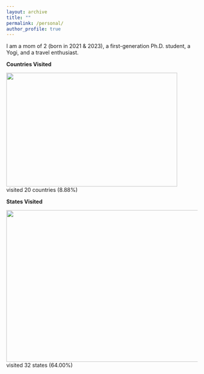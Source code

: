 ```yaml
---
layout: archive
title: ""
permalink: /personal/
author_profile: true
---
```


I am a mom of 2 (born in 2021 & 2023), a first-generation Ph.D. student, a Yogi, and a travel enthusiast.

**Countries Visited**

<img src="http://chart.apis.google.com/chart?cht=map:fixed=-70,-180,80,180&chs=450x300&chf=bg,s,336699&chco=d0d0d0,cc0000&chd=s:99999999999999999999&chld=US|CA|BS|NP|JP|ID|IN|BT|BD|CN|VA|SE|ES|PT|NO|IT|IS|FR|DK|CY" width="450" height="300" ><br/>visited 20 countries (8.88%)<br/>

**States Visited**

<img src="https://douwe.com/projects/visited/usa.png?selected=AK,AZ,CA,CO,CT,DE,FL,GA,IL,IN,KS,KY,MD,MA,MI,MN,MO,NV,NJ,NM,NY,NC,OH,OK,PA,TN,TX,UT,VT,VA,WV,WI" width="720" height="400" ><br/>
visited 32 states (64.00%) <br/>

<!-- <img src="http://chart.apis.google.com/chart?cht=t&chtm=usa&chs=440x220&chf=bg,s,336699&chco=d0d0d0,cc0000&chd=s:999999999999999999999999999999&chld=WVVAVTUTTXTNPAOKOHNCNYNMNJNVMOMIMAMDKYKSINILGAFLDECTCOCAAZAK" width="440" height="220" ><br/>visited 30 states (60%)<br/> -->
